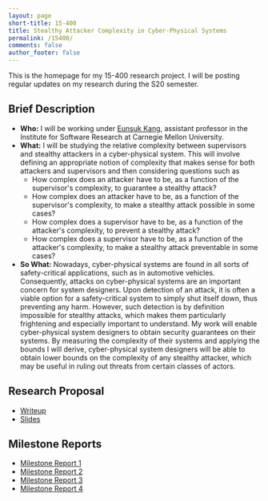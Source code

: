 ```yaml
---
layout: page
short-title: 15-400
title: Stealthy Attacker Complexity in Cyber-Physical Systems
permalink: /15400/
comments: false
author_footer: false
---
```


This is the homepage for my 15-400 research project. I will be posting regular
updates on my research during the S20 semester.

## Brief Description

- **Who:** I will be working under [Eunsuk Kang](eskang.github.io),
assistant professor in the Institute for Software Research at
Carnegie Mellon University.
- **What:** I will be studying the relative complexity between supervisors and
stealthy attackers in a cyber-physical system. This will involve defining an
appropriate notion of complexity that makes sense for both attackers and
supervisors and then considering questions such as
  - How complex does an attacker have to be, as a function of the supervisor's 
  complexity, to guarantee a stealthy attack?
  - How complex does an attacker have to be, as a function of the supervisor's 
  complexity, to make a stealthy attack possible in some cases?
  - How complex does a supervisor have to be, as a function of the attacker's 
  complexity, to prevent a stealthy attack?
  - How complex does a supervisor have to be, as a function of the attacker's 
  complexity, to make a stealthy attack preventable in some cases?
- **So What:** Nowadays, cyber-physical systems are found in all sorts of 
safety-critical applications, such as in automotive vehicles. Consequently, 
attacks on cyber-physical systems are an important concern for system designers. 
Upon detection of an attack, it is often a viable option for a safety-critical 
system to simply shut itself down, thus preventing any harm. However, such 
detection is by definition impossible for stealthy attacks, which makes them 
particularly frightening and especially important to understand. My work will 
enable cyber-physical system designers to obtain security guarantees on their 
systems. By measuring the complexity of their systems and applying the bounds 
I will derive, cyber-physical system designers will be able to obtain lower 
bounds on the complexity of any stealthy attacker, which may be useful in ruling
out threats from certain classes of actors.

## Research Proposal

- [Writeup](/docs/15400/proposal.pdf)
- [Slides](/docs/15400/proposal_slides.pdf)

## Milestone Reports

- [Milestone Report 1](/docs/15400/Milestone_1_Report.pdf)
- [Milestone Report 2](/docs/15400/Milestone_2_Report.pdf)
- [Milestone Report 3](/docs/15400/Milestone_3_Report.pdf)
- [Milestone Report 4](/docs/15400/Milestone_4_Report.pdf)
